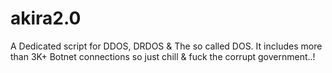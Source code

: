 # akira2.0
A Dedicated script for DDOS, DRDOS &amp; The so called DOS. It includes more than 3K+ Botnet connections so just chill &amp; fuck the corrupt government..!
